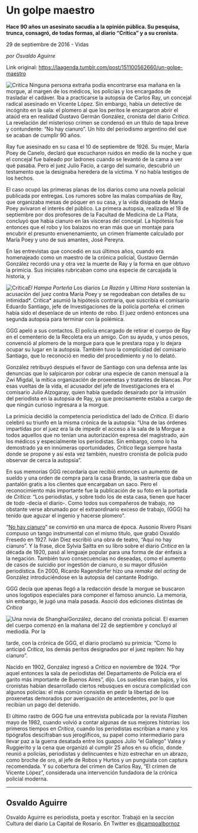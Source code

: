 # Un golpe maestro

**Hace 90 años un asesinato sacudía a la opinión pública. Su pesquisa, trunca, consagró, de todas formas, al diario “Crítica” y a su cronista.**

29 de septiembre de 2016 - Vidas

_por Osvaldo Aguirre_

Link original: https://laagenda.tumblr.com/post/151100562660/un-golpe-maestro

![Critica](https://64.media.tumblr.com/b992869e0d9caa70bbbb817aeaa78558/tumblr_inline_pk0mqjkmCO1t6q87u_500.png)
Ninguna persona extraña podía
encontrarse esa mañana en la morgue, al margen de los médicos, los
policías y los encargados de trasladar el cadáver. Iba a
practicarse la autopsia de Carlos Ray, un concejal radical asesinado
en Vicente López. Sin embargo, había un detective de incógnito en
la sala: el plomero al que los peritos le encargaron abrir el ataúd
era en realidad Gustavo Germán González, cronista del diario
*Crítica*.
La revelación del misterioso crimen se condensó en un título de
tapa breve y contundente: “No hay cianuro”. Un hito del
periodismo argentino del que se acaban de cumplir 90 años.


Ray fue asesinado en su casa
el 10 de septiembre de 1926. Su mujer, María Poey de Canelo, declaró
que escucharon ruidos en medio de la noche y que el concejal fue
baleado por ladrones cuando se levantó de la cama a ver qué pasaba.
Pero el juez Julio Facio, a cargo del sumario, descubrió un
testamento que la designaba heredera de la víctima. Y no había
testigos de los hechos.


El caso ocupó las primeras
planas de los diarios como una novela policial publicada por
entregas. Los rumores sobre las malas compañías de Ray, que
organizaba mesas de póquer en su casa, y la vida disipada de María
Poey avivaron el interés del público. La primera autopsia,
realizada el 18 de septiembre por dos profesores de la Facultad de
Medicina de La Plata, concluyó que había cianuro en las vísceras
del concejal. La hipótesis fue entonces que el robo y los balazos no
eran más que un montaje para encubrir el presunto envenenamiento, un
crimen fríamente calculado por María Poey y uno de sus amantes,
José Pereyra.


En las entrevistas que
concedió en sus últimos años, cuando era homenajeado como un
maestro de la crónica policial, Gustavo Germán González recordó
una y otra vez la muerte de Ray y la forma en que obtuvo la primicia.
Sus iniciales rubricaban como una especie de carcajada la historia, y


![Crítica](https://64.media.tumblr.com/104c52c12619d0730f3903b0e98197fb/tumblr_inline_pk0mqk52VB1t6q87u_400.png)*El
Hampa Porteña*
Los diarios *La
Razón* y
*Ultima Hora*
sostenían la acusación del juez contra María Poey y se regodeaban
con detalles de su intimidad*.
Crítica*
asumió la hipótesis contraria, que suscribía el comisario Eduardo
Santiago, jefe de Investigaciones de la policía porteña: el crimen
había sido el desenlace de un intento de robo. El juez ordenó
entonces una segunda autopsia para terminar con la polémica.


GGG apeló a sus contactos. El
policía encargado de retirar el cuerpo de Ray en el cementerio de la
Recoleta era un amigo. Con su ayuda, y unos pesos, convenció al
plomero de la morgue para que le prestara ropa y lo dejara ocupar su
lugar en la autopsia. También tuvo la complicidad del comisario
Santiago, que lo reconoció en medio del procedimiento y no lo
delató.


González retribuyó después
el favor de Santiago con una defensa ante las denuncias que lo
salpicaron por cobrar una especie de canon mensual a la Zwi Migdal,
la mítica organización de proxenetas y tratantes de blancas. Por
esas vueltas de la vida, el acusador del jefe de Investigaciones era
el comisario Julio Alzogaray, quien había quedado desairado por la
intrusión del periodista en la autopsia de Ray, ya que precisamente
estaba a cargo de que ningún curioso ingresara a la morgue.


La primicia decidió la
competencia periodística del lado de *Crítica*.
El diario celebró su triunfo en la misma crónica de la autopsia:
“Una de las
órdenes impartidas por el juez era la de impedir el acceso a la sala
de la Morgue a todos aquellos que no tenían una autorización
expresa del magistrado, aún los médicos y especialmente los
periodistas. Sin embargo, como lo ha demostrado ya en innúmeras
oportunidades, *Crítica*
llega siempre hasta donde se propone y así esta vez también,
nuestro cronista de policía pudo observar de cerca la autopsia”.


En sus memorias GGG recordaría
que recibió entonces un aumento de sueldo y una orden de compra para
la casa Brando, la sastrería que daba un pantalón gratis a los
clientes que encargaban un saco. Pero el reconocimiento más
importante fue la publicación de su foto en la portada de *Crítica*:
“Los periodistas, y sobre todo los de esta casa, tienen que hacer
de todo -decía el diario-. Como todos sus compañeros de trabajo, no
obstante verse abrumado por el extraordinario exceso de trabajo,
(GGG) ha tenido que aguzar el ingenio y hacerse plomero”.


“[No
hay cianuro](http://www.revistacruzdelsur.com.ar/Numero_006/RHCZDS-00608-Garavelli-No_hay_cianuro.pdf)” se convirtió en una marca de época. Ausonio
Rivero Pisani compuso un tango instrumental con el mismo título, que
grabó Osvaldo Fresedo en 1927. Iván Diez escribió una obra de
teatro, “Aquí no hay cianuro”. Y la frase, dice Sylvia Saítta
en su libro sobre el diario *Crítica*
en la década de 1920, pasó al lenguaje popular para una forma de
dar énfasis a la negación. También tuvo consecuencias no deseadas,
como el aumento de casos de suicidio por ingestión de cianuro, o su
mayor difusión periodística. En 2000, Ricardo Ragendorfer hizo una
*remake*
del *acting*
de González introduciéndose en la autopsia del cantante Rodrigo.


GGG decía que apenas llegó a
la redacción desde la morgue se buscaron unos logotipos especiales
para componer el famoso anuncio. La memoria, sin embargo, le jugó
una mala pasada. Asoció dos ediciones distintas de *Crítica*

![Una novia de Shanghai](https://64.media.tumblr.com/6871fd5e11116fca44a06d0004db8f99/tumblr_inline_pk0mqknGbP1t6q87u_500.png)González, decano del cronista policial.
El examen del cuerpo comenzó
en la mañana del 22 de septiembre y concluyó al mediodía. Por la

tarde, con la crónica de GGG, el diario proclamó su primicia: “Como
lo anticipó *Crítica*,
los demás peritos designados por el juez repiten: No hay cianuro”.


Nacido en 1902, González
ingresó a *Crítica* en noviembre de 1924. “Por aquel entonces la
sala de periodistas del Departamento de Policía era el garito más
importante de Buenos Aires”, dijo. Los sueldos eran bajos, y los
cronistas habían desarrollado ciertos rebusques en oscura
complicidad con algunos policías: el más común consistía en pedir
la libertad de los proxenetas demorados por averiguación de
antecedentes, por lo que recibían un pago del detenido.


El último rastro de GGG fue
una entrevista publicada por la revista *Flash*en mayo de
1982, cuando volvió a contar algunas de sus mejores historias: los
primeros tiempos en *Crítica*,
cuando los periodistas escribían a mano y los tipógrafos
descifraban sus jeroglíficos, su papel como intermediario para
llevar paz a la guerra desatada entre los guapos Julio “el Gallego”
Valea y Ruggierito y la cena que organizó al cumplir 25 años en su
oficio, donde reunió a policías, periodistas y delincuentes e hizo
estrechar en un abrazo, como broche de oro, al jefe de Robos y Hurtos
y un punguista con captura recomendada. Y su cobertura del crimen de
Carlos Ray, “El crimen de Vicente López”, considerada una
intervención fundadora de la crónica policial moderna. 


  




---

Osvaldo Aguirre
---------------

 Osvaldo Aguirre es periodista, poeta y escritor. Trabajó en la sección Cultura del diario La Capital de Rosario. En Twitter es [@campoalbornoz](https://twitter.com/campoalbornoz) 

